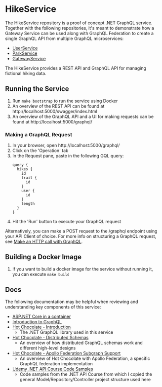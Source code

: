 # HikeService
The HikeService repository is a proof of concept .NET GraphQL service. Together with the following repositories, it's 
meant to demonstrate how a Gateway Service can be used along with GraphQL Federation to create a single GraphQL API from
multiple GraphQL microservices:
- [UserService](https://github.com/24dlong/UserService)
- [ParkService](https://github.com/24dlong/ParkService)
- [GatewayService](https://github.com/24dlong/GatewayService)

The HikeService provides a REST API and GraphQL API for managing fictional hiking data.

## Running the Service
1. Run `make bootstrap` to run the service using Docker
2. An overview of the REST API can be found at http://localhost:5000/swagger/index.html
3. An overview of the GraphQL API and a UI for making requests can be found at http://localhost:5000/graphql/ 

### Making a GraphQL Request
1. In your browser, open http://localhost:5000/graphql/
1. Click on the 'Operation' tab
1. In the Request pane, paste in the following GQL query:
    ```gql
    query {
      hikes {
        id
        trail {
          id
        }
        user {
          id
        }
        length
      }
    }
    ```
1. Hit the 'Run' button to execute your GraphQL request

Alternatively, you can make a POST request to the /graphql endpoint using your API Client of choice. For more info on
structuring a GraphQL request, see [Make an HTTP call with GraphQL](
https://learning.postman.com/docs/sending-requests/graphql/graphql-http/).

## Building a Docker Image
1. If you want to build a docker image for the service without running it, you can execute `make build`

## Docs
The following documentation may be helpful when reviewing and understanding key components of this service:
- [ASP.NET Core in a container](https://code.visualstudio.com/docs/containers/quickstart-aspnet-core)
- [Introduction to GraphQL](https://graphql.org/learn/)
- [Hot Chocolate - Introduction](https://chillicream.com/docs/hotchocolate/v13)
  - The .NET GraphQL library used in this service 
- [Hot Chocolate - Distributed Schemas](https://chillicream.com/docs/hotchocolate/v13/distributed-schema)
  - An overview of how distributed GraphQL schemas work and different high-level designs
- [Hot Chocolate - Apollo Federation Subgraph Support](
https://chillicream.com/docs/hotchocolate/v13/api-reference/apollo-federation)
  - An overview of Hot Chocolate with Apollo Federation, a specific GraphQL federation implementation
- [Udemy .NET API Course Code Samples](
https://github.com/DomTripodi93/DotNetAPICourse/tree/main/4-APIIntermediate/7-DotnetAPI_Repository)
  - Code samples from the .NET API Course from which I copied the general Model/Repository/Controller project structure 
  used here